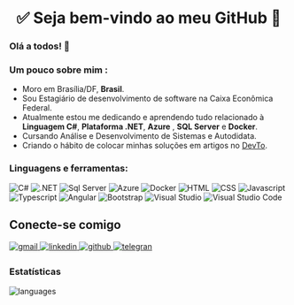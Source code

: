 <h1 align="center"> 
	✅ Seja bem-vindo ao meu GitHub 🚀
</h1>

### Olá a todos! 👋


### Um pouco sobre mim :

- Moro em Brasília/DF, **Brasil**.
- Sou Estagiário de desenvolvimento de software na Caixa Econômica Federal.
-  Atualmente estou me dedicando e aprendendo tudo relacionado à  **Linguagem C#**, **Plataforma .NET**, **Azure** , **SQL Server** e **Docker**.
-  Cursando Análise e Desenvolvimento de Sistemas e Autodidata.
- Criando o hábito de colocar minhas soluções em artigos no [DevTo](https://dev.to/lenilsonp40). 

###  Linguagens e ferramentas:
![C#](https://img.shields.io/badge/C%23-239120?style=for-the-badge&logo=c-sharp&logoColor=white&style=plastic) ![.NET](https://img.shields.io/badge/.NET-5C2D91?style=for-the-badge&logo=.net&logoColor=white&style=plastic) ![Sql Server](https://img.shields.io/badge/Microsoft_SQL_Server-CC2927?style=for-the-badge&logo=microsoft-sql-server&logoColor=white&style=plastic)  ![Azure](https://img.shields.io/badge/azure-%230072C6.svg?style=for-the-badge&logo=azure-devops&logoColor=white&style=plastic) ![Docker](https://img.shields.io/badge/docker-%230db7ed.svg?style=for-the-badge&logo=docker&logoColor=white&style=plastic)  ![HTML](https://img.shields.io/badge/HTML5-E34F26?style=for-the-badge&logo=html5&logoColor=white&style=plastic) ![CSS](https://img.shields.io/badge/CSS3-1572B6?style=for-the-badge&logo=css3&logoColor=white&style=plastic) ![Javascript](https://img.shields.io/badge/JavaScript-323330?style=for-the-badge&logo=javascript&logoColor=F7DF1E&style=plastic) ![Typescript](https://img.shields.io/badge/TypeScript-007ACC?style=for-the-badge&logo=typescript&logoColor=white&style=plastic)  ![Angular](https://img.shields.io/badge/Angular-DD0031?style=for-the-badge&logo=angular&logoColor=white&style=plastic) ![Bootstrap](https://img.shields.io/badge/Bootstrap-563D7C?style=for-the-badge&logo=bootstrap&logoColor=white&style=plastic)  ![Visual Studio](https://img.shields.io/badge/VisualStudio-5C2D91.svg?style=for-the-badge&logo=visual-studio&logoColor=white&style=plastic) ![Visual Studio Code](https://img.shields.io/badge/VisualStudioCode-0078d7.svg?style=for-the-badge&logo=visual-studio-code&logoColor=white&style=plastic)

## Conecte-se comigo  
<div>
<a href="https://mail.google.com/mail/u/0/#inbox" target="_blank">
<img src=https://img.shields.io/badge/Gmail-D14836?style=for-the-badge&logo=gmail&logoColor=white alt=gmail style="margin-bottom: 5px;" />
</a>
<a href="https://www.linkedin.com/in/lenilson-soares-/" target="_blank">
<img src=https://img.shields.io/badge/linkedin-%231E77B5.svg?&style=for-the-badge&logo=linkedin&logoColor=white alt=linkedin style="margin-bottom: 5px;" />
</a>
<a href="https://github.com/lenilsonp40" target="_blank">
<img src=https://img.shields.io/badge/github-%2324292e.svg?&style=for-the-badge&logo=github&logoColor=white alt=github style="margin-bottom: 5px;" />
</a>
<a href="https://t.me/LenilsonSoares" target="_blank">
<img src=https://img.shields.io/badge/Telegram-2CA5E0?style=for-the-badge&logo=telegram&logoColor=white alt=telegran style="margin-bottom: 5px;" />
</a>

### Estatísticas 
![languages](https://github-readme-stats.vercel.app/api/top-langs/?username=lenilsonp40&hide=scss&layout=compact&theme=cobalt&title_color=2ED3EA)
